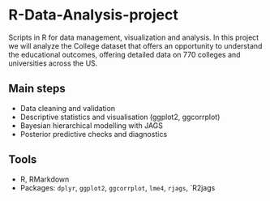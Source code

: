 # R-Data-Analysis-project
Scripts in R for data management, visualization and analysis. In this project we will analyze the College dataset that offers an opportunity to understand the educational outcomes, offering detailed data on 770 colleges and universities across the US. 
## Main steps
- Data cleaning and validation
- Descriptive statistics and visualisation (ggplot2, ggcorrplot)
- Bayesian hierarchical modelling with JAGS
- Posterior predictive checks and diagnostics

## Tools
- R, RMarkdown
- Packages: `dplyr`, `ggplot2`, `ggcorrplot`, `lme4`, `rjags`, `R2jags
